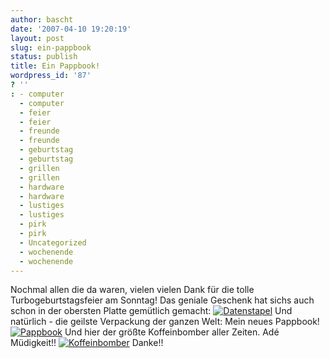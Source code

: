 ```yaml
---
author: bascht
date: '2007-04-10 19:20:19'
layout: post
slug: ein-pappbook
status: publish
title: Ein Pappbook!
wordpress_id: '87'
? ''
: - computer
  - computer
  - feier
  - feier
  - freunde
  - freunde
  - geburtstag
  - geburtstag
  - grillen
  - grillen
  - hardware
  - hardware
  - lustiges
  - lustiges
  - pirk
  - pirk
  - Uncategorized
  - wochenende
  - wochenende
---
```


Nochmal allen die da waren, vielen vielen Dank für die tolle
Turbogeburtstagsfeier am Sonntag! Das geniale Geschenk hat sichs
auch schon in der obersten Platte gemütlich gemacht:
[![Datenstapel](http://www.bascht.com/uploads/2007/04/datenstapel.jpg)](http://www.bascht.com/2007/04/10/ein-pappbook/datenstapel/ "Datenstapel")
Und natürlich - die geilste Verpackung der ganzen Welt: Mein neues
Pappbook!
[![Pappbook](http://www.bascht.com/uploads/2007/04/pappbook.jpg)](http://www.bascht.com/2007/04/10/ein-pappbook/pappbook/ "Pappbook")
Und hier der größte Koffeinbomber aller Zeiten. Adé Müdigkeit!!
[![Koffeinbomber](http://www.bascht.com/uploads/2007/04/koffeinbomber.jpg)](http://www.bascht.com/2007/04/10/ein-pappbook/koffeinbomber/ "Koffeinbomber")
Danke!!


